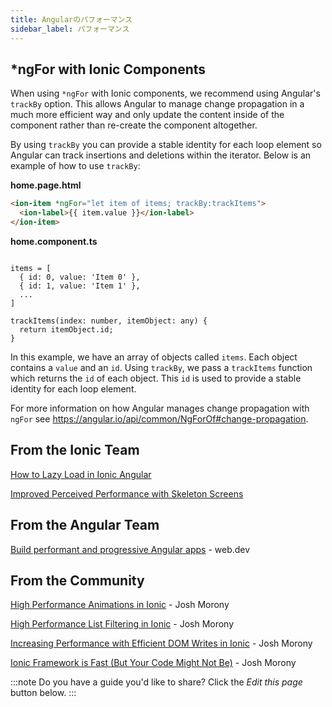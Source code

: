 ```yaml
---
title: Angularのパフォーマンス
sidebar_label: パフォーマンス
---
```


<head>
  <title>Angular Performance: Manage App Component Change with ngFor</title>
  <meta
    name="description"
    content="Learn how Angular manages change propagation using ngFor with Ionic Components. Read for more information about Angular performance on Ionic apps."
  />
</head>

## \*ngFor with Ionic Components

When using `*ngFor` with Ionic components, we recommend using Angular's `trackBy` option. This allows Angular to manage change propagation in a much more efficient way and only update the content inside of the component rather than re-create the component altogether.

By using `trackBy` you can provide a stable identity for each loop element so Angular can track insertions and deletions within the iterator. Below is an example of how to use `trackBy`:

**home.page.html**

```html
<ion-item *ngFor="let item of items; trackBy:trackItems">
  <ion-label>{{ item.value }}</ion-label>
</ion-item>
```

**home.component.ts**

```tsx

items = [
  { id: 0, value: 'Item 0' },
  { id: 1, value: 'Item 1' },
  ...
]

trackItems(index: number, itemObject: any) {
  return itemObject.id;
}
```

In this example, we have an array of objects called `items`. Each object contains a `value` and an `id`. Using `trackBy`, we pass a `trackItems` function which returns the `id` of each object. This `id` is used to provide a stable identity for each loop element.

For more information on how Angular manages change propagation with `ngFor` see https://angular.io/api/common/NgForOf#change-propagation.

## From the Ionic Team

[How to Lazy Load in Ionic Angular](https://ionicframework.com/blog/how-to-lazy-load-in-ionic-angular/)

[Improved Perceived Performance with Skeleton Screens](https://ionicframework.com/blog/improved-perceived-performance-with-skeleton-screens/)

## From the Angular Team

[Build performant and progressive Angular apps](https://web.dev/angular) - web.dev

## From the Community

[High Performance Animations in Ionic](https://www.joshmorony.com/high-performance-animations-in-ionic/) - Josh Morony

[High Performance List Filtering in Ionic](https://www.joshmorony.com/high-performance-list-filtering-in-ionic-2/) - Josh Morony

[Increasing Performance with Efficient DOM Writes in Ionic](https://www.joshmorony.com/increasing-performance-with-efficient-dom-writes-in-ionic-2/) - Josh Morony

[Ionic Framework is Fast (But Your Code Might Not Be)](https://www.joshmorony.com/ionic-framework-is-fast-but-your-code-might-not-be/) - Josh Morony

:::note
Do you have a guide you'd like to share? Click the _Edit this page_ button below.
:::
